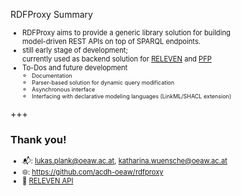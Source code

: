 RDFProxy Summary


<ul style="font-size: 0.8em;">
  <li class="fragment">RDFProxy aims to provide a generic library solution for building <br/>model-driven REST APIs on top of SPARQL endpoints.</li>
	<li class="fragment">still early stage of development; <br/>currently used as backend solution for <a href="https://releven.univie.ac.at/">RELEVEN</a> and <a href="https://www.oeaw.ac.at/acdh/research/dh-research-infrastructure/activities/modelling-humanities-data/pfp-prosopographical-research-platform-austria">PFP</a></li>
  <li class="fragment">
  To-Dos and future development
  <ul style="font-size: 0.8em;">
	<li class="fragment">Documentation</li>
	<li class="fragment">Parser-based solution for dynamic query modification</li>
	<li class="fragment">Asynchronous interface</li>
	<li class="fragment">Interfacing with declarative modeling languages (LinkML/SHACL extension)</li>
  </ul>
  </li>
</ul>


+++

### Thank you!

<ul style="font-size: 0.8em;">
  <li>
	📬:
	<a href="mailto:lukas.plank@oeaw.ac.at">lukas.plank@oeaw.ac.at</a>,
	<a href="mailto:katharina.wuensche@oeaw.ac.at">katharina.wuensche@oeaw.ac.at</a>
  </li>
  <li>
	🌐: <a href="https://github.com/acdh-oeaw/rdfproxy" target="_blank">https://github.com/acdh-oeaw/rdfproxy</a>
  </li>
  <li>
	🔌 <a href="https://releven-backend.acdh-ch-dev.oeaw.ac.at/docs" target="_blank">RELEVEN API</a>
  </li>
</ul>
